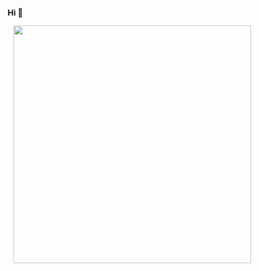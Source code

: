 ### Hi 👋
<p align="center">
  <a href="https://akiko123456.github.io/blog/">
    <img width="480" src="https://github.githubassets.com/images/modules/notifications/inbox-zero.svg">
  </a>
</p>

<!--
**akiko123456/akiko123456** is a ✨ _special_ ✨ repository because its `README.md` (this file) appears on your GitHub profile.

Here are some ideas to get you started:

- 🔭 I’m currently working on ...
- 🌱 I’m currently learning ...
- 👯 I’m looking to collaborate on ...
- 🤔 I’m looking for help with ...
- 💬 Ask me about ...
- 📫 How to reach me: ...
- 😄 Pronouns: ...
- ⚡ Fun fact: ...
-->
